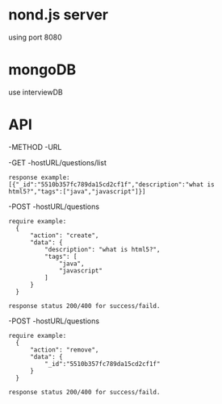 # nond.js server
using port 8080

# mongoDB
use interviewDB

# API
 -METHOD -URL

-GET  -hostURL/questions/list
    
    response example:
    [{"_id":"5510b357fc789da15cd2cf1f","description":"what is html5?","tags":["java","javascript"]}]
      
-POST -hostURL/questions
    
    require example:
      {
          "action": "create",
          "data": {
              "description": "what is html5?",
              "tags": [
                  "java",
                  "javascript"
              ]
          }
      }
      
    response status 200/400 for success/faild.
    
-POST -hostURL/questions
    
    require example:
      {
          "action": "remove",
          "data": {
              "_id":"5510b357fc789da15cd2cf1f"
          }
      }
      
    response status 200/400 for success/faild.
    
